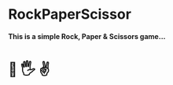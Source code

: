 # RockPaperScissor

<h4>This is a simple Rock, Paper & Scissors game... <h4>
<h1>               👊  🖐️  ✌️</h1>
